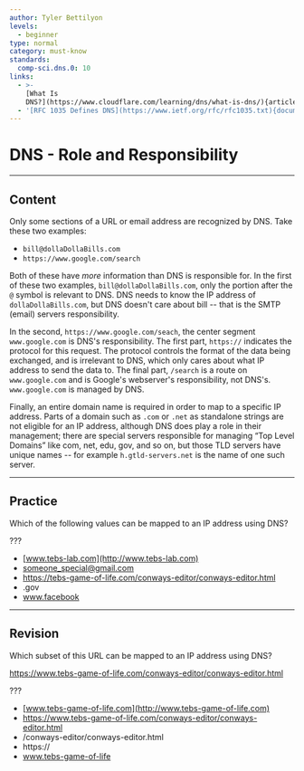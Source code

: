 ```yaml
---
author: Tyler Bettilyon
levels:
  - beginner
type: normal
category: must-know
standards:
  comp-sci.dns.0: 10
links:
  - >-
    [What Is
    DNS?](https://www.cloudflare.com/learning/dns/what-is-dns/){article}
  - '[RFC 1035 Defines DNS](https://www.ietf.org/rfc/rfc1035.txt){documentation}'
---
```


# DNS - Role and Responsibility


---

## Content

Only some sections of a URL or email address are recognized by DNS. Take these two examples:

* `bill@dollaDollaBills.com`
* `https://www.google.com/search`

Both of these have *more* information than DNS is responsible for. In the first of these two examples, `bill@dollaDollaBills.com`, only the portion after the `@` symbol is relevant to DNS. DNS needs to know the IP address of `dollaDollaBills.com`, but DNS doesn't care about bill -- that is the SMTP (email) servers responsibility.

In the second, `https://www.google.com/seach`, the center segment `www.google.com` is DNS's responsibility. The first part, `https://` indicates the protocol for this request. The protocol controls the format of the data being exchanged, and is irrelevant to DNS, which only cares about what IP address to send the data to. The final part, `/search` is a route on `www.google.com` and is Google's webserver's responsibility, not DNS's. `www.google.com` is managed by DNS.

Finally, an entire domain name is required in order to map to a specific IP address. Parts of a domain such as `.com` or `.net` as standalone strings are  not eligible for an IP address, although DNS does play a role in their management; there are special servers responsible for managing “Top Level Domains” like com, net, edu, gov, and so on, but those TLD servers have unique names -- for example `h.gtld-servers.net` is the name of one such server.


---

## Practice

Which of the following values can be mapped to an IP address using DNS?

???

* [www.tebs-lab.com](http://www.tebs-lab.com)
* [someone_special@gmail.com](mailto:someone_special@gmail.com)
* <https://tebs-game-of-life.com/conways-editor/conways-editor.html>
* .gov
* www.facebook


---

## Revision

Which subset of this URL can be mapped to an IP address using DNS?

<https://www.tebs-game-of-life.com/conways-editor/conways-editor.html>

???

* [www.tebs-game-of-life.com](http://www.tebs-game-of-life.com)
* <https://www.tebs-game-of-life.com/conways-editor/conways-editor.html>
* /conways-editor/conways-editor.html
* https://
* www.tebs-game-of-life

